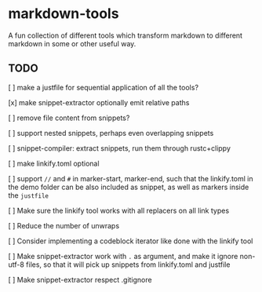 # markdown-tools

A fun collection of different tools which transform markdown to different markdown in some or other useful way.

## TODO

[ ] make a justfile for sequential application of all the tools?

[x] make snippet-extractor optionally emit relative paths

[ ] remove file content from snippets?

[ ] support nested snippets, perhaps even overlapping snippets

[ ] snippet-compiler: extract snippets, run them through rustc+clippy

[ ] make linkify.toml optional

[ ] support `//` and `#` in marker-start, marker-end, such that the linkify.toml in the demo folder can be also included as snippet, as well as markers inside the `justfile`

[ ] Make sure the linkify tool works with all replacers on all link types

[ ] Reduce the number of unwraps

[ ] Consider implementing a codeblock iterator like done with the linkify tool

[ ] Make snippet-extractor work with `.` as argument, and make it ignore non-utf-8 files, so that it will pick up snippets from linkify.toml and justfile

[ ] Make snippet-extractor respect .gitignore
